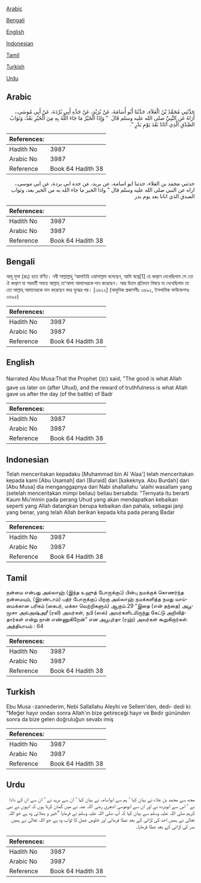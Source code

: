 [Arabic](#arabic)

[Bengali](#bengali)

[English](#english)

[Indonesian](#indonesian)

[Tamil](#tamil)

[Turkish](#turkish)

[Urdu](#urdu)

## Arabic


<div dir="rtl" lang="ar" style={{fontSize:'larger',backgroundColor:'#f8f9fa',padding:20}}>
حَدَّثَنِي مُحَمَّدُ بْنُ الْعَلاَءِ، حَدَّثَنَا أَبُو أُسَامَةَ، عَنْ بُرَيْدٍ، عَنْ جَدِّهِ أَبِي بُرْدَةَ، عَنْ أَبِي مُوسَى،، أُرَاهُ عَنِ النَّبِيِّ صلى الله عليه وسلم قَالَ ‏ "‏ وَإِذَا الْخَيْرُ مَا جَاءَ اللَّهُ بِهِ مِنَ الْخَيْرِ بَعْدُ، وَثَوَابُ الصِّدْقِ الَّذِي آتَانَا بَعْدَ يَوْمِ بَدْرٍ ‏"‏‏.‏
</div>
<div style={{backgroundColor:'#f8f9fa',padding:20, marginBottom: 10}}><table> <thead> <tr> <th>References:</th> <th></th> </tr> </thead> <tbody><tr><td>Hadith No</td><td>3987</td></tr><tr><td>Arabic No</td><td>3987</td></tr><tr><td>Reference</td><td>Book 64 Hadith 38</td></tr></tbody></table></div>


<div dir="rtl" lang="ar" style={{fontSize:'larger',backgroundColor:'#f8f9fa',padding:20}}>
حدثني محمد بن العلاء، حدثنا ابو اسامة، عن بريد، عن جده ابي بردة، عن ابي موسى،، اراه عن النبي صلى الله عليه وسلم قال " واذا الخير ما جاء الله به من الخير بعد، وثواب الصدق الذي اتانا بعد يوم بدر
</div>
<div style={{backgroundColor:'#f8f9fa',padding:20, marginBottom: 10}}><table> <thead> <tr> <th>References:</th> <th></th> </tr> </thead> <tbody><tr><td>Hadith No</td><td>3987</td></tr><tr><td>Arabic No</td><td>3987</td></tr><tr><td>Reference</td><td>Book 64 Hadith 38</td></tr></tbody></table></div>

## Bengali


<div dir="ltr" lang="bn" style={{fontSize:'larger',backgroundColor:'#f8f9fa',padding:20}}>
আবূ মূসা (রাঃ) হতে বর্ণিত। নবী সাল্লাল্লাহু ‘আলাইহি ওয়াসাল্লাম বলেছেন, আমি স্বপ্নে[1] যে কল্যাণ দেখেছিলাম সে তো ঐ কল্যাণ যা পরবর্তী সময়ে আল্লাহ্ তা‘আলা আমাদেরকে দান করেছেন। আর উত্তম প্রতিদান বিষয়ে যা দেখেছিলাম তা তো আল্লাহ্ আমাদেরকে দান করেছেন বদর যুদ্ধের পর। [৩৬২২] (আধুনিক প্রকাশনীঃ ৩৬৯২, ইসলামিক ফাউন্ডেশনঃ ৩৬৯৫)
</div>
<div style={{backgroundColor:'#f8f9fa',padding:20, marginBottom: 10}}><table> <thead> <tr> <th>References:</th> <th></th> </tr> </thead> <tbody><tr><td>Hadith No</td><td>3987</td></tr><tr><td>Arabic No</td><td>3987</td></tr><tr><td>Reference</td><td>Book 64 Hadith 38</td></tr></tbody></table></div>

## English


<div dir="ltr" lang="en" style={{fontSize:'larger',backgroundColor:'#f8f9fa',padding:20}}>
Narrated Abu Musa:That the Prophet (ﷺ) said, "The good is what Allah gave us later on (after Uhud), and the reward of truthfulness is what Allah gave us after the day (of the battle) of Badr
</div>
<div style={{backgroundColor:'#f8f9fa',padding:20, marginBottom: 10}}><table> <thead> <tr> <th>References:</th> <th></th> </tr> </thead> <tbody><tr><td>Hadith No</td><td>3987</td></tr><tr><td>Arabic No</td><td>3987</td></tr><tr><td>Reference</td><td>Book 64 Hadith 38</td></tr></tbody></table></div>

## Indonesian


<div dir="ltr" lang="id" style={{fontSize:'larger',backgroundColor:'#f8f9fa',padding:20}}>
Telah menceritakan kepadaku [Muhammad bin Al 'Alaa'] telah menceritakan kepada kami [Abu Usamah] dari [Buraid] dari [kakeknya. Abu Burdah] dari [Abu Musa] dia menganggapnya dari Nabi shallallahu 'alaihi wasallam yang (setelah menceritakan mimpi beliau) beliau bersabda: "Ternyata itu berarti Kaum Mu'minin pada perang Uhud yang akan mendapatkan kebaikan seperti yang Allah datangkan berupa kebaikan dan pahala, sebagai janji yang benar, yang telah Allah berikan kepada kita pada perang Badar
</div>
<div style={{backgroundColor:'#f8f9fa',padding:20, marginBottom: 10}}><table> <thead> <tr> <th>References:</th> <th></th> </tr> </thead> <tbody><tr><td>Hadith No</td><td>3987</td></tr><tr><td>Arabic No</td><td>3987</td></tr><tr><td>Reference</td><td>Book 64 Hadith 38</td></tr></tbody></table></div>

## Tamil


<div dir="ltr" lang="ta" style={{fontSize:'larger',backgroundColor:'#f8f9fa',padding:20}}>
நன்மை என்பது அல்லாஹ் (இந்த உஹுத் போருக்குப்) பின்பு நமக்குக் கொணர்ந்த நன்மையும், (இரண்டாம்) பத்ர் போருக்குப் பிறகு அல்லாஹ் நமக்களித்த நமது வாய்மைக்கான பரிசும் (கைபர், மக்கா வெற்றிகளும்) ஆகும்.29 “இதை (என் தந்தை) அபூமூசா அல்அஷ்அரீ (ரலி) அவர்கள், நபி (ஸல்) அவர்களிடமிருந்து கேட்டு அறிவித்தார்கள் என்று நான் எண்ணுகிறேன்” என அபூபுர்தா (ரஹ்) அவர்கள் கூறுகிறார்கள். அத்தியாயம் : 64
</div>
<div style={{backgroundColor:'#f8f9fa',padding:20, marginBottom: 10}}><table> <thead> <tr> <th>References:</th> <th></th> </tr> </thead> <tbody><tr><td>Hadith No</td><td>3987</td></tr><tr><td>Arabic No</td><td>3987</td></tr><tr><td>Reference</td><td>Book 64 Hadith 38</td></tr></tbody></table></div>

## Turkish


<div dir="ltr" lang="tr" style={{fontSize:'larger',backgroundColor:'#f8f9fa',padding:20}}>
Ebu Musa -zannederim, Nebi Sallallahu Aleyhi ve Sellem'den, dedi- dedi ki: "Meğer hayır ondan sonra Allah'ın bize getireceği hayır ve Bedir gününden sonra da bize gelen doğruluğun sevabı imiş
</div>
<div style={{backgroundColor:'#f8f9fa',padding:20, marginBottom: 10}}><table> <thead> <tr> <th>References:</th> <th></th> </tr> </thead> <tbody><tr><td>Hadith No</td><td>3987</td></tr><tr><td>Arabic No</td><td>3987</td></tr><tr><td>Reference</td><td>Book 64 Hadith 38</td></tr></tbody></table></div>

## Urdu


<div dir="rtl" lang="ur" style={{fontSize:'larger',backgroundColor:'#f8f9fa',padding:20}}>
مجھ سے محمد بن علاء نے بیان کیا ‘ ہم سے ابواسامہ نے بیان کیا ‘ ان سے برید نے ‘ ان سے ان کے دادا نے ‘ اس سے ابوبردہ نے اور ان سے ابوموسیٰ اشعری رضی اللہ عنہ نے میں گمان کرتا ہوں کہ انہوں نے نبی کریم صلی اللہ علیہ وسلم سے بیان کیا کہ آپ صلی اللہ علیہ وسلم نے فرمایا ”خیر و بھلائی وہ ہے جو اللہ تعالیٰ نے ہمیں احد کی لڑائی کے بعد عطا فرمائی اور خلوص عمل کا ثواب وہ ہے جو اللہ تعالیٰ نے ہمیں بدر کی لڑائی کے بعد عطا فرمایا۔
</div>
<div style={{backgroundColor:'#f8f9fa',padding:20, marginBottom: 10}}><table> <thead> <tr> <th>References:</th> <th></th> </tr> </thead> <tbody><tr><td>Hadith No</td><td>3987</td></tr><tr><td>Arabic No</td><td>3987</td></tr><tr><td>Reference</td><td>Book 64 Hadith 38</td></tr></tbody></table></div>